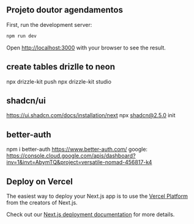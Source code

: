 ## Projeto doutor agendamentos

First, run the development server:

```bash
npm run dev
```

Open [http://localhost:3000](http://localhost:3000) with your browser to see the result.

## create tables drizlle to neon
npx drizzle-kit push
npx drizzle-kit studio
## shadcn/ui
https://ui.shadcn.com/docs/installation/next
npx shadcn@2.5.0 init
## better-auth
npm i better-auth
https://www.better-auth.com/
google:
https://console.cloud.google.com/apis/dashboard?inv=1&invt=AbymTQ&project=versatile-nomad-456817-k4
## Deploy on Vercel

The easiest way to deploy your Next.js app is to use the [Vercel Platform](https://vercel.com/new?utm_medium=default-template&filter=next.js&utm_source=create-next-app&utm_campaign=create-next-app-readme) from the creators of Next.js.

Check out our [Next.js deployment documentation](https://nextjs.org/docs/app/building-your-application/deploying) for more details.
